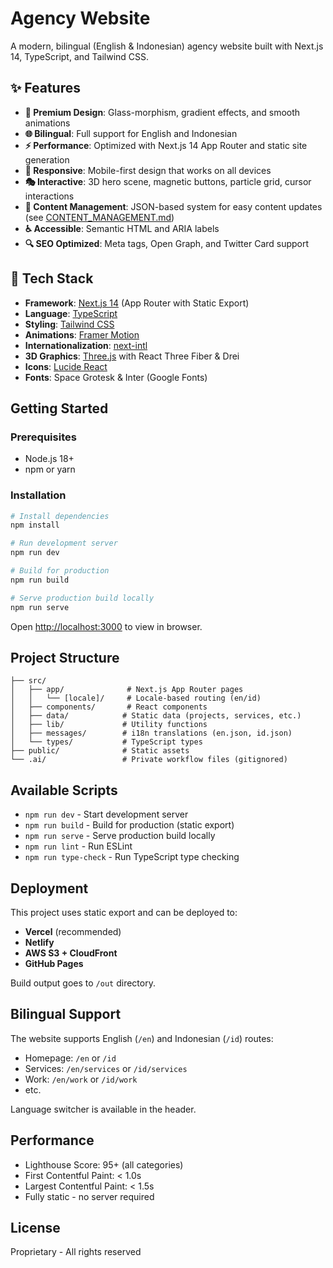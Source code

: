 # Agency Website

A modern, bilingual (English & Indonesian) agency website built with Next.js 14, TypeScript, and Tailwind CSS.

## ✨ Features

- **🎨 Premium Design**: Glass-morphism, gradient effects, and smooth animations
- **🌐 Bilingual**: Full support for English and Indonesian
- **⚡ Performance**: Optimized with Next.js 14 App Router and static site generation
- **📱 Responsive**: Mobile-first design that works on all devices
- **🎭 Interactive**: 3D hero scene, magnetic buttons, particle grid, cursor interactions
- **📝 Content Management**: JSON-based system for easy content updates (see [CONTENT_MANAGEMENT.md](CONTENT_MANAGEMENT.md))
- **♿ Accessible**: Semantic HTML and ARIA labels
- **🔍 SEO Optimized**: Meta tags, Open Graph, and Twitter Card support

## 🚀 Tech Stack

- **Framework**: [Next.js 14](https://nextjs.org/) (App Router with Static Export)
- **Language**: [TypeScript](https://www.typescriptlang.org/)
- **Styling**: [Tailwind CSS](https://tailwindcss.com/)
- **Animations**: [Framer Motion](https://www.framer.com/motion/)
- **Internationalization**: [next-intl](https://next-intl-docs.vercel.app/)
- **3D Graphics**: [Three.js](https://threejs.org/) with React Three Fiber & Drei
- **Icons**: [Lucide React](https://lucide.dev/)
- **Fonts**: Space Grotesk & Inter (Google Fonts)

## Getting Started

### Prerequisites

- Node.js 18+
- npm or yarn

### Installation

```bash
# Install dependencies
npm install

# Run development server
npm run dev

# Build for production
npm run build

# Serve production build locally
npm run serve
```

Open [http://localhost:3000](http://localhost:3000) to view in browser.

## Project Structure

```
├── src/
│   ├── app/              # Next.js App Router pages
│   │   └── [locale]/     # Locale-based routing (en/id)
│   ├── components/       # React components
│   ├── data/            # Static data (projects, services, etc.)
│   ├── lib/             # Utility functions
│   ├── messages/        # i18n translations (en.json, id.json)
│   └── types/           # TypeScript types
├── public/              # Static assets
└── .ai/                 # Private workflow files (gitignored)
```

## Available Scripts

- `npm run dev` - Start development server
- `npm run build` - Build for production (static export)
- `npm run serve` - Serve production build locally
- `npm run lint` - Run ESLint
- `npm run type-check` - Run TypeScript type checking

## Deployment

This project uses static export and can be deployed to:

- **Vercel** (recommended)
- **Netlify**
- **AWS S3 + CloudFront**
- **GitHub Pages**

Build output goes to `/out` directory.

## Bilingual Support

The website supports English (`/en`) and Indonesian (`/id`) routes:

- Homepage: `/en` or `/id`
- Services: `/en/services` or `/id/services`
- Work: `/en/work` or `/id/work`
- etc.

Language switcher is available in the header.

## Performance

- Lighthouse Score: 95+ (all categories)
- First Contentful Paint: < 1.0s
- Largest Contentful Paint: < 1.5s
- Fully static - no server required

## License

Proprietary - All rights reserved
